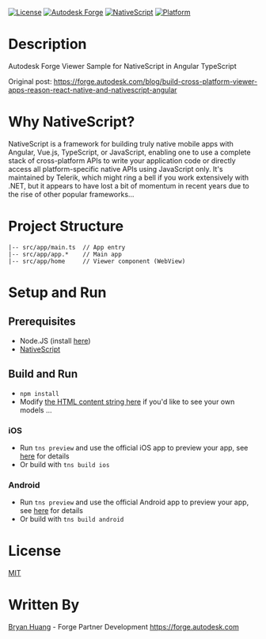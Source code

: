 [![License](http://img.shields.io/:license-mit-blue.svg)](http://opensource.org/licenses/MIT)
[![Autodesk Forge](https://img.shields.io/badge/Autodesk-Forge-orange.svg)](https://forge.autodesk.com/)
[![NativeScript](https://img.shields.io/badge/NativeScript-Angular-blue.svg)](https://docs.nativescript.org/)
[![Platform](https://img.shields.io/badge/Platform-iOS|Android-green.svg)](https://forge.autodesk.com/)

# Description

Autodesk Forge Viewer Sample for NativeScript in Angular TypeScript

Original post: https://forge.autodesk.com/blog/build-cross-platform-viewer-apps-reason-react-native-and-nativescript-angular

# Why NativeScript?

NativeScript is a framework for building truly native mobile apps with Angular, Vue.js, TypeScript, or JavaScript, enabling one to use a complete stack of cross-platform APIs to write your application code or directly access all platform-specific native APIs using JavaScript only. It's maintained by Telerik, which might ring a bell if you work extensively with .NET, but it appears to have lost a bit of momentum in recent years due to the rise of other popular frameworks...

# Project Structure

```
|-- src/app/main.ts  // App entry
|-- src/app/app.*    // Main app
|-- src/app/home     // Viewer component (WebView)
```

# Setup and Run

## Prerequisites
- Node.JS (install [here](https://nodejs.org/en/download/))
- [NativeScript](https://docs.nativescript.org/)

## Build and Run

- `npm install`
- Modify [the HTML content string here](https://github.com/dukedhx/viewer-nativescript-angular/blob/master/src/app/home/home.component.ts) if you'd like to see your own models ...

### iOS

- Run `tns preview` and use the official iOS app to preview your app, see [here](https://docs.nativescript.org/tooling/docs-cli/project/testing/preview) for details
- Or build with `tns build ios`

### Android

- Run `tns preview` and use the official Android app to preview your app, see [here](https://docs.nativescript.org/tooling/docs-cli/project/testing/preview) for details
- Or build with `tns build android`

# License

[MIT](http://opensource.org/licenses/MIT)

# Written By

[Bryan Huang](https://www.linkedin.com/in/bryan-huang-1447b862) - Forge Partner Development https://forge.autodesk.com
